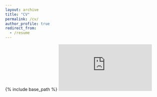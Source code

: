 ```yaml
---
layout: archive
title: "CV"
permalink: /cv/
author_profile: true
redirect_from:
  - /resume
---
```


{% include base_path %}
<embed src="https://mhostert.github.io/files/mhostert_CV.pdf" type="application/pdf" />
